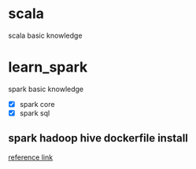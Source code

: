 # scala
scala basic knowledge 

# learn_spark
spark basic knowledge 

- [x] spark core
- [x] spark sql

## spark hadoop hive dockerfile install
[reference link](https://github.com/panovvv/bigdata-docker-compose)

